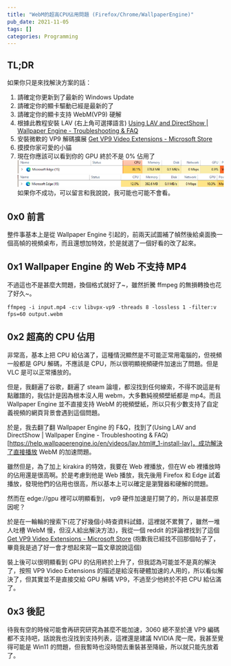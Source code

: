```yaml
---
title: "WebM的超高CPU佔用問題 (Firefox/Chrome/WallpaperEngine)"
pub_date: 2021-11-05
tags: []
categories: Programming
---
```


## TL;DR

如果你只是來找解決方案的話：

1. 請確定你更新到了最新的 Windows Update
2. 請確定你的顯卡驅動已經是最新的了
3. 請確定你的顯卡支持 WebM(VP9) 硬解
4. 根據此教程安裝 LAV (右上角可選擇語言) [Using LAV and DirectShow | Wallpaper Engine - Troubleshooting & FAQ](https://help.wallpaperengine.io/en/videos/lav.html#_1-install-lav)
5. 安裝微軟的 VP9 解碼擴展 [Get VP9 Video Extensions - Microsoft Store](https://www.microsoft.com/en-us/p/vp9-video-extensions/9n4d0msmp0pt?activetab=pivot:overviewtab)
6. 摸摸你家可愛的小貓
7. 現在你應該可以看到你的 GPU 終於不是 0% 佔用了
   ![Before](Snipaste_2021-11-04_03-24-01.png)
   ![After](Snipaste_2021-11-04_03-25-42.png)
   如果你不成功，可以留言和我說說，我可能也可能不會看。

## 0x0 前言

整件事基本上是從 Wallpaper Engine 引起的，前兩天試圖補了幀然後給桌面換一個高幀的視頻桌布，而且還想加特效，於是就選了一個好看的改了起來。

## 0x1 Wallpaper Engine 的 Web 不支持 MP4

不過這也不是甚麼大問題，換個格式就好了~，雖然折騰 ffmpeg 的無損轉換也花了好久~。

```
ffmpeg -i input.mp4 -c:v libvpx-vp9 -threads 8 -lossless 1 -filter:v fps=60 output.webm
```

## 0x2 超高的 CPU 佔用

非常高，基本上把 CPU 給佔滿了，這種情況顯然是不可能正常用電腦的，但視頻一般都是 GPU 解碼，不應該是 CPU，所以很明顯視頻硬件加速出了問題。但是 VLC 是可以正常播放的。

但是，我翻遍了谷歌，翻遍了 steam 論壇，都沒找到任何線索，不得不說這是有點離譜的，我估計是因為根本沒人用 webm，大多數純視頻壁紙都是 mp4。而且 Wallpaper Engine 並不直接支持 WebM 的視頻壁紙，所以只有少數支持了自定義視頻的網頁背景會遇到這個問題。

於是，我去翻了翻 Wallpaper Engine 的 F&Q，找到了(Using LAV and DirectShow | Wallpaper Engine - Troubleshooting & FAQ)[https://help.wallpaperengine.io/en/videos/lav.html#_1-install-lav]，成功解決了直接播放 WebM 的加速問題。

雖然但是，為了加上 kirakira 的特效，我要在 Web 裡播放，但在Ｗ eb 裡播放時的佔用還是很高啊。於是考慮到他是 Web 播放，我先後用 Firefox 和 Edge 試着播放，發現他們的佔用也很高，所以基本上可以確定是瀏覽器和硬解的問題。

然而在 edge://gpu 裡可以明顯看到， vp9 硬件加速是打開了的，所以是甚麼原因呢？

於是在一輪輪的搜索下(花了好幾個小時查資料試錯，這裡就不累贅了，雖然一堆人吐槽 WebM 慢，但沒人給出解決方法)，我從一個 reddit 的評論裡找到了這個[Get VP9 Video Extensions - Microsoft Store](https://www.microsoft.com/en-us/p/vp9-video-extensions/9n4d0msmp0pt) (抱歉我已經找不回那個帖子了，畢竟我是過了好一會才想起來寫一篇文章說說這個)

裝上後可以很明顯看到 GPU 的佔用終於上升了，但我認為可能並不是真的解決了，按照 VP9 Video Extensions 的描述是給沒有硬體加速的人用的，所以看似解決了，但其實並不是直接交給 GPU 解碼 VP9，不過至少他終於不把 CPU 給佔滿了。

## 0x3 後記

待我有空的時候可能會再研究研究為甚麼不能加速，3060 總不至於連 VP9 編碼都不支持吧，話說我也沒找到支持列表，這裡還是建議 NVIDIA 爬一爬，我甚至覺得可能是 Win11 的問題，但我暫時也沒時間去重裝甚至降級，所以就只能先放着了。
